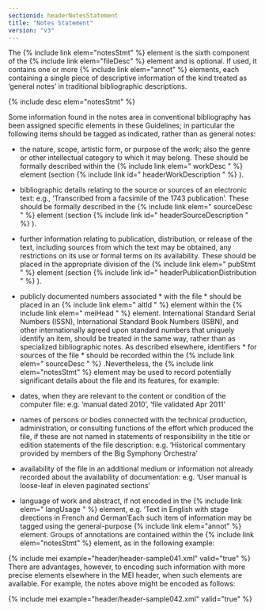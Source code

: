 ```yaml
---
sectionid: headerNotesStatement
title: "Notes Statement"
version: "v3"
---
```


The {% include link elem="notesStmt" %} element is the sixth component of the {% include link elem="fileDesc" %} element and is optional. If used, it contains one or more {% include link elem="annot" %} elements, each containing a single piece of descriptive information of the
kind treated as ‘general notes’ in traditional bibliographic descriptions.



{% include desc elem="notesStmt" %}




Some information found in the notes area in conventional bibliography has been assigned
specific elements in these Guidelines; in particular the following items should be
tagged as
indicated, rather than as general notes:

- the nature, scope, artistic form, or purpose of the work; also the genre or other
intellectual category to which it may belong. These should be formally described within
the {% include link elem=" workDesc " %} element (section {% include link id=" headerWorkDescription
" %} ).
- bibliographic details relating to the source or sources of an electronic text: e.g.,
‘Transcribed from a facsimile of the 1743 publication’. These should be formally described
in the {% include link elem=" sourceDesc " %} element (section {% include link id="
headerSourceDescription " %} ).
- further information relating to publication, distribution, or release of the text,
including sources from which the text may be obtained, any restrictions on its use
or formal terms on its availability. These should be placed in the appropriate division
of the {% include link elem=" pubStmt " %} element (section {% include link id=" headerPublicationDistribution
" %} ).
- publicly documented numbers associated * with the file * should be placed in an {%
include link elem=" altId " %} element within the {% include link elem=" meiHead "
%} element. International Standard Serial Numbers (ISSN), International Standard Book
Numbers (ISBN), and other internationally agreed upon standard numbers that uniquely
identify an item, should be treated in the same way, rather than as specialized bibliographic
notes. As described elsewhere, identifiers * for sources of the file * should be recorded
within the {% include link elem=" sourceDesc " %} .Nevertheless, the {% include link elem="notesStmt" %} element may be used to record potentially
significant details about the file and its features, for example:

- dates, when they are relevant to the content or condition of the computer file: e.g.
‘manual dated 2010’, ‘file validated Apr 2011’
- names of persons or bodies connected with the technical production, administration,
or consulting functions of the effort which produced the file, if these are not named
in statements of responsibility in the title or edition statements of the file description:
e.g. ‘Historical commentary provided by members of the Big Symphony Orchestra’
- availability of the file in an additional medium or information not already recorded
about the availability of documentation: e.g. ‘User manual is loose-leaf in eleven
paginated sections’
- language of work and abstract, if not encoded in the {% include link elem=" langUsage
" %} element, e.g. ‘Text in English with stage directions in French and German’Each such item of information may be tagged using the general-purpose {% include link elem="annot" %} element. Groups of annotations are contained within the {% include link elem="notesStmt" %} element, as in the following example:

{% include mei example="header/header-sample041.xml" valid="true" %}
There are advantages, however, to encoding such information with more precise elements
elsewhere in the MEI header, when such elements are available. For example, the notes
above
might be encoded as follows:

{% include mei example="header/header-sample042.xml" valid="true" %}
